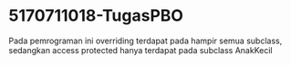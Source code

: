 # 5170711018-TugasPBO
Pada pemrograman ini overriding terdapat pada hampir semua subclass, sedangkan access protected hanya terdapat pada subclass AnakKecil
